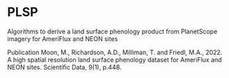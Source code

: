 # PLSP

Algorithms to derive a land surface phenology product from PlanetScope imagery for AmeriFlux and NEON sites

  Publication
  Moon, M., Richardson, A.D., Milliman, T. and Friedl, M.A., 2022. A high spatial resolution land surface phenology dataset for AmeriFlux and NEON sites. Scientific Data, 9(1), p.448.

